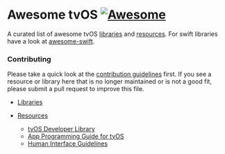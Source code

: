 # Awesome tvOS [![Awesome](https://cdn.rawgit.com/sindresorhus/awesome/d7305f38d29fed78fa85652e3a63e154dd8e8829/media/badge.svg)](https://github.com/sindresorhus/awesome)

A curated list of awesome tvOS [libraries](#libraries) and [resources](#resources). For swift libraries have a look at [awesome-swift](https://github.com/matteocrippa/awesome-swift).

### Contributing

Please take a quick look at the [contribution guidelines](/CONTRIBUTING.md) first. If you see a resource or library here that is no longer maintained or is not a good fit, please submit a pull request to improve this file. 

- [Libraries](#libraries)
  
- [Resources](#resources)
    - [tvOS Developer Library](https://developer.apple.com/library/prerelease/tvos/navigation/)
    - [App Programming Guide for tvOS](https://developer.apple.com/library/prerelease/tvos/documentation/General/Conceptual/AppleTV_PG/YourFirstAppleTVApp.html)
   - [Human Interface Guidelines](https://developer.apple.com/tvos/human-interface-guidelines/)
